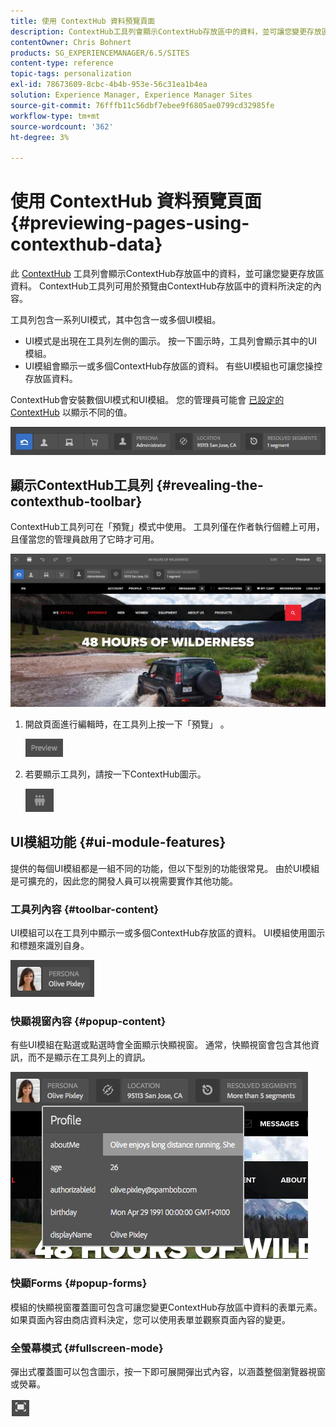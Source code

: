```yaml
---
title: 使用 ContextHub 資料預覽頁面
description: ContextHub工具列會顯示ContextHub存放區中的資料，並可讓您變更存放區資料，且可用於預覽內容
contentOwner: Chris Bohnert
products: SG_EXPERIENCEMANAGER/6.5/SITES
content-type: reference
topic-tags: personalization
exl-id: 78673609-8cbc-4b4b-953e-56c31ea1b4ea
solution: Experience Manager, Experience Manager Sites
source-git-commit: 76fffb11c56dbf7ebee9f6805ae0799cd32985fe
workflow-type: tm+mt
source-wordcount: '362'
ht-degree: 3%

---
```


# 使用 ContextHub 資料預覽頁面{#previewing-pages-using-contexthub-data}

此 [ContextHub](/help/sites-developing/contexthub.md) 工具列會顯示ContextHub存放區中的資料，並可讓您變更存放區資料。 ContextHub工具列可用於預覽由ContextHub存放區中的資料所決定的內容。

工具列包含一系列UI模式，其中包含一或多個UI模組。

* UI模式是出現在工具列左側的圖示。 按一下圖示時，工具列會顯示其中的UI模組。
* UI模組會顯示一或多個ContextHub存放區的資料。 有些UI模組也可讓您操控存放區資料。

ContextHub會安裝數個UI模式和UI模組。 您的管理員可能會 [已設定的ContextHub](/help/sites-developing/ch-configuring.md) 以顯示不同的值。

![screen_shot_2018-03-23at093446](assets/screen_shot_2018-03-23at093446.png)

## 顯示ContextHub工具列 {#revealing-the-contexthub-toolbar}

ContextHub工具列可在「預覽」模式中使用。 工具列僅在作者執行個體上可用，且僅當您的管理員啟用了它時才可用。

![screen_shot_2018-03-23at093730](assets/screen_shot_2018-03-23at093730.png)

1. 開啟頁面進行編輯時，在工具列上按一下「預覽」 。

   ![chlimage_1-219](assets/chlimage_1-219.png)

1. 若要顯示工具列，請按一下ContextHub圖示。

   ![內容中心](do-not-localize/screen_shot_2018-03-23at093621.png)

## UI模組功能 {#ui-module-features}

提供的每個UI模組都是一組不同的功能，但以下型別的功能很常見。 由於UI模組是可擴充的，因此您的開發人員可以視需要實作其他功能。

### 工具列內容 {#toolbar-content}

UI模組可以在工具列中顯示一或多個ContextHub存放區的資料。 UI模組使用圖示和標題來識別自身。

![screen_shot_2018-03-23at093936](assets/screen_shot_2018-03-23at093936.png)

### 快顯視窗內容 {#popup-content}

有些UI模組在點選或點選時會全面顯示快顯視窗。 通常，快顯視窗會包含其他資訊，而不是顯示在工具列上的資訊。

![screen_shot_2018-03-23at094003](assets/screen_shot_2018-03-23at094003.png)

### 快顯Forms {#popup-forms}

模組的快顯視窗覆蓋圖可包含可讓您變更ContextHub存放區中資料的表單元素。 如果頁面內容由商店資料決定，您可以使用表單並觀察頁面內容的變更。

### 全螢幕模式 {#fullscreen-mode}

彈出式覆蓋圖可以包含圖示，按一下即可展開彈出式內容，以涵蓋整個瀏覽器視窗或熒幕。

![全熒幕](do-not-localize/chlimage_1-18.png)
